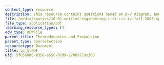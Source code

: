 ```yaml
---
content_type: resource
description: This resource contains questions based on p-V diagram, and class response.
file: /media/courses/16-01-unified-engineering-i-ii-iii-iv-fall-2005-spring-2006/5f0560d6b356e65007d927909759c380_q3_5.PDF
file_type: application/pdf
learning_resource_types: []
ocw_type: OCWFile
parent_title: Thermodynamics and Propulsion
parent_type: CourseSection
resourcetype: Document
title: q3_5.PDF
uid: 5f0560d6-b356-e650-07d9-27909759c380
---
```

